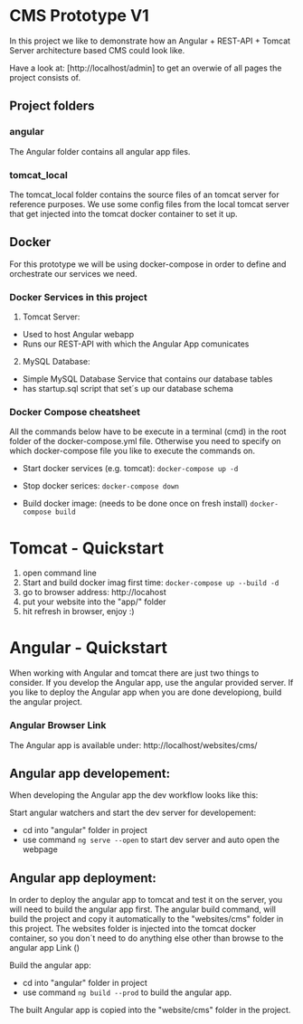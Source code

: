 # CMS Prototype V1
In this project we like to demonstrate how an Angular + REST-API + Tomcat Server architecture based CMS could look like.

Have a look at: [http://localhost/admin] to get an overwie of all pages the project consists of.

## Project folders

### angular
The Angular folder contains all angular app files. 

### tomcat_local
The tomcat_local folder contains the source files of an tomcat server for reference purposes. We use some config files from the local tomcat server that get injected into the tomcat docker container to set it up.

## Docker
For this prototype we will be using docker-compose in order to define and orchestrate our services we need. 

### Docker Services in this project
1. Tomcat Server: 
- Used to host Angular webapp
- Runs our REST-API with which the Angular App comunicates

2. MySQL Database:
- Simple MySQL Database Service that contains our database tables
- has startup.sql script that set´s up our database schema

### Docker Compose cheatsheet
All the commands below have to be execute in a terminal (cmd) in the root folder of the docker-compose.yml file. Otherwise you need to specify on which docker-compose file you like to execute the commands on. 

- Start docker services (e.g. tomcat):
`docker-compose up -d`

- Stop docker serices:
`docker-compose down`

- Build docker image: (needs to be done once on fresh install)
`docker-compose build`


# Tomcat - Quickstart
1. open command line
2. Start and build docker imag first time:
`docker-compose up --build -d`
3. go to browser address: http://locahost
4. put your website into the "app/" folder
5. hit refresh in browser, enjoy :)

# Angular - Quickstart
When working with Angular and tomcat there are just two things to consider.
If you develop the Angular app, use the angular provided server. If you like to deploy the Angular app when you are done developiong, build the angular project.

### Angular Browser Link
The Angular app is available under: http://localhost/websites/cms/

## Angular app developement:
When developing the Angular app the dev workflow looks like this:

Start angular watchers and start the dev server for developement: 
- cd into "angular" folder in project
- use command `ng serve --open` to start dev server and auto open the webpage

## Angular app deployment:
In order to deploy the angular app to tomcat and test it on the server, you will need to build the angular app first. The angular build command, will build the project and copy it automatically to the "websites/cms" folder in this project. The websites folder is injected into the tomcat docker container, so you don´t need to do anything else other than browse to the angular app Link ()

Build the angular app:
- cd into "angular" folder in project
- use command `ng build --prod` to build the angular app.

The built Angular app is copied into the "website/cms" folder in the project.
